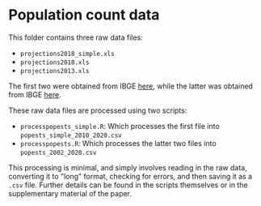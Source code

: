 
# Population count data

This folder contains three raw data files:
- `projections2018_simple.xls`
- `projections2018.xls`
- `projections2013.xls`

The first two were obtained from IBGE [here](https://www.ibge.gov.br/en/statistics/social/population/18176-population-projection.html?edicao=21933), while the latter was obtained from IBGE [here](https://www.ibge.gov.br/en/statistics/social/population/18176-population-projection.html?edicao=18180&t=resultados).


These raw data files are processed using two scripts:
- `processpopests_simple.R`: Which processes the first file into `popests_simple_2010_2020.csv`
- `processpopests.R`: Which processes the latter two files into `popests_2002_2020.csv`

This processing is minimal, and simply involves reading in the raw data, converting it to "long" format, checking for errors, and then saving it as a `.csv` file. Further details can be found in the scripts themselves or in the supplementary material of the paper.